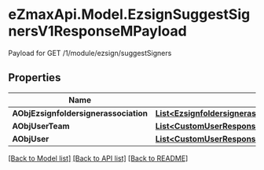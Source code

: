 # eZmaxApi.Model.EzsignSuggestSignersV1ResponseMPayload
Payload for GET /1/module/ezsign/suggestSigners

## Properties

Name | Type | Description | Notes
------------ | ------------- | ------------- | -------------
**AObjEzsignfoldersignerassociation** | [**List&lt;EzsignfoldersignerassociationResponseCompound&gt;**](EzsignfoldersignerassociationResponseCompound.md) |  | 
**AObjUserTeam** | [**List&lt;CustomUserResponse&gt;**](CustomUserResponse.md) |  | 
**AObjUser** | [**List&lt;CustomUserResponse&gt;**](CustomUserResponse.md) |  | 

[[Back to Model list]](../README.md#documentation-for-models) [[Back to API list]](../README.md#documentation-for-api-endpoints) [[Back to README]](../README.md)

